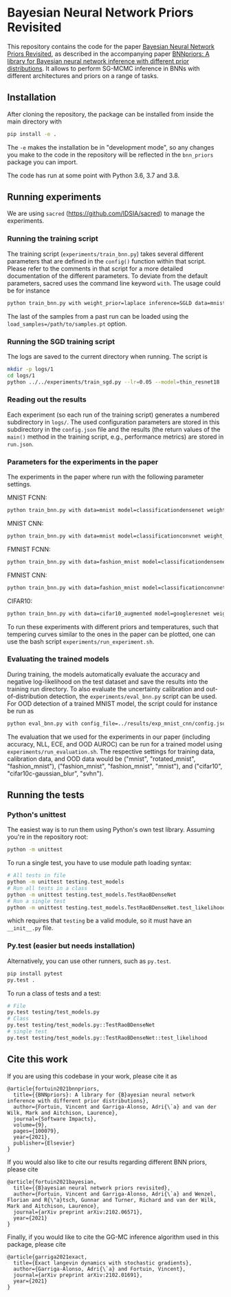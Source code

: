 # Bayesian Neural Network Priors Revisited

This repository contains the code for the paper [Bayesian Neural Network Priors Revisited](https://arxiv.org/abs/2102.06571), as described in the accompanying paper [BNNpriors: A library for Bayesian neural network inference with different prior distributions](https://www.sciencedirect.com/science/article/pii/S2665963821000270).
It allows to perform SG-MCMC inference in BNNs with different architectures and priors on a range of tasks.


## Installation

After cloning the repository, the package can be installed from inside the main directory with

```sh
pip install -e .
```

The `-e` makes the installation be in "development mode", so any changes you
make to the code in the repository will be reflected in the `bnn_priors` package
you can import.

The code has run at some point with Python 3.6, 3.7 and 3.8.


## Running experiments

We are using `sacred` (https://github.com/IDSIA/sacred) to manage the experiments.

### Running the training script

The training script (`experiments/train_bnn.py`) takes several different parameters that are defined in the `config()` function within that script. Please refer to the comments in that script for a more detailed documentation of the different parameters. To deviate from the default parameters, sacred uses the command line keyword `with`.
The usage could be for instance

```sh
python train_bnn.py with weight_prior=laplace inference=SGLD data=mnist
```

The last of the samples from a past run can be loaded using the `load_samples=/path/to/samples.pt` option.

### Running the SGD training script

The logs are saved to the current directory when running. The script is

``` sh
mkdir -p logs/1
cd logs/1
python ../../experiments/train_sgd.py --lr=0.05 --model=thin_resnet18
```

### Reading out the results

Each experiment (so each run of the training script) generates a numbered subdirectory in `logs/`.
The used configuration parameters are stored in this subdirectory in the `config.json` file and the results (the return values of the `main()` method in the training script, e.g., performance metrics) are stored in `run.json`.


### Parameters for the experiments in the paper

The experiments in the paper where run with the following parameter settings.

MNIST FCNN:

```sh
python train_bnn.py with data=mnist model=classificationdensenet weight_prior=gaussian inference=VerletSGLDReject warmup=45 burnin=0 skip=1 n_samples=300 lr=0.01 momentum=0.994 weight_scale=1.41 cycles=60 batch_size=128 temperature=1.0 save_samples=True progressbar=False log_dir=../results/exp_mnist_fcnn batchnorm=True
```

MNIST CNN:

```sh
python train_bnn.py with data=mnist model=classificationconvnet weight_prior=gaussian inference=VerletSGLDReject warmup=45 burnin=0 skip=1 n_samples=300 lr=0.01 momentum=0.994 weight_scale=1.41 cycles=60 batch_size=128 temperature=1.0 save_samples=True progressbar=False log_dir=../results/exp_mnist_cnn batchnorm=True
```

FMNIST FCNN:

```sh
python train_bnn.py with data=fashion_mnist model=classificationdensenet weight_prior=gaussian inference=VerletSGLDReject warmup=45 burnin=0 skip=1 n_samples=300 lr=0.01 momentum=0.994 weight_scale=1.41 cycles=60 batch_size=128 temperature=1.0 save_samples=True progressbar=False log_dir=../results/exp_fmnist_fcnn batchnorm=True
```

FMNIST CNN:

```sh
python train_bnn.py with data=fashion_mnist model=classificationconvnet weight_prior=gaussian inference=VerletSGLDReject warmup=45 burnin=0 skip=1 n_samples=300 lr=0.01 momentum=0.994 weight_scale=1.41 cycles=60 batch_size=128 temperature=1.0 save_samples=True progressbar=False log_dir=../results/exp_fmnist_cnn batchnorm=True
```

CIFAR10:

```sh
python train_bnn.py with data=cifar10_augmented model=googleresnet weight_prior=gaussian inference=VerletSGLDReject warmup=45 burnin=0 skip=1 n_samples=300 lr=0.01 momentum=0.994 weight_scale=1.41 cycles=60 batch_size=128 temperature=1.0 save_samples=True progressbar=False log_dir=../results/exp_cifar batchnorm=True
```
 
To run these experiments with different priors and temperatures, such that tempering curves similar to the ones in the paper can be plotted, one can use the bash script `experiments/run_experiment.sh`.

### Evaluating the trained models

During training, the models automatically evaluate the accuracy and negative log-likelihood on the test dataset and save the results into the training run directory.
To also evaluate the uncertainty calibration and out-of-distribution detection, the `experiments/eval_bnn.py` script can be used.
For OOD detection of a trained MNIST model, the script could for instance be run as

```sh
python eval_bnn.py with config_file=../results/exp_mnist_cnn/config.json ood_eval=True eval_data=fashion_mnist skip_first=50
```

The evaluation that we used for the experiments in our paper (including accuracy, NLL, ECE, and OOD AUROC) can be run for a trained model using `experiments/run_evaluation.sh`.
The respective settings for training data, calibration data, and OOD data would be ("mnist", "rotated_mnist", "fashion_mnist"), ("fashion_mnist", "fashion_mnist", "mnist"), and ("cifar10", "cifar10c-gaussian_blur", "svhn").


## Running the tests

### Python's unittest

The easiest way is to run them using Python's own test library. Assuming you're
in the repository root:

```sh
python -m unittest
```
To run a single test, you have to use module path loading syntax:

```sh
# All tests in file
python -m unittest testing.test_models
# Run all tests in a class
python -m unittest testing.test_models.TestRaoBDenseNet
# Run a single test
python -m unittest testing.test_models.TestRaoBDenseNet.test_likelihood
```
which requires that `testing` be a valid module, so it must have an `__init__.py` file.

### Py.test (easier but needs installation)

Alternatively, you can use other runners, such as `py.test`.

```sh
pip install pytest
py.test .
```

To run a class of tests and a test:
```sh
# File
py.test testing/test_models.py
# Class
py.test testing/test_models.py::TestRaoBDenseNet
# single test
py.test testing/test_models.py::TestRaoBDenseNet::test_likelihood
```


## Cite this work

If you are using this codebase in your work, please cite it as

```
@article{fortuin2021bnnpriors,
  title={{BNNpriors}: A library for {B}ayesian neural network inference with different prior distributions},
  author={Fortuin, Vincent and Garriga-Alonso, Adri{\`a} and van der Wilk, Mark and Aitchison, Laurence},
  journal={Software Impacts},
  volume={9},
  pages={100079},
  year={2021},
  publisher={Elsevier}
}
```

If you would also like to cite our results regarding different BNN priors, please cite

```
@article{fortuin2021bayesian,
  title={{B}ayesian neural network priors revisited},
  author={Fortuin, Vincent and Garriga-Alonso, Adri{\`a} and Wenzel, Florian and R{\"a}tsch, Gunnar and Turner, Richard and van der Wilk, Mark and Aitchison, Laurence},
  journal={arXiv preprint arXiv:2102.06571},
  year={2021}
}
```

Finally, if you would like to cite the GG-MC inference algorithm used in this package, please cite

```
@article{garriga2021exact,
  title={Exact langevin dynamics with stochastic gradients},
  author={Garriga-Alonso, Adri{\`a} and Fortuin, Vincent},
  journal={arXiv preprint arXiv:2102.01691},
  year={2021}
}
```
